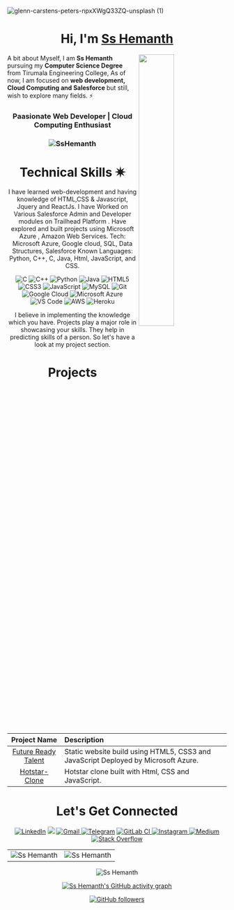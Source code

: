 ![glenn-carstens-peters-npxXWgQ33ZQ-unsplash (1)](https://user-images.githubusercontent.com/98958362/182293778-c201b5ff-3b26-4984-a09a-3684fefab21e.jpg)
<h1 align="center" >Hi, I'm <a href="https://www.linkedin.com/in/sri-sai-hemanth-bollepalli-b3689923b/" target="_blank"> Ss Hemanth </a></h1>
<img width="40%" align="right"   src="https://github.com/SauravMukherjee44/SauravMukherjee44/blob/03193437b82d681c9caa24657c4ebec746dc628f/workbench.svg" >

A bit about Myself, I am <b>Ss Hemanth</b> pursuing my <b>Computer Science Degree</b> from Tirumala Engineering College, As of now, I am focused on <b>web development, Cloud Computing and Salesforce </b> but still, wish to explore many fields. ⚡

<h3 align="center"> Paasionate Web Developer | Cloud Computing Enthusiast </h3>

<h3><p align="center"> <img src="https://komarev.com/ghpvc/?username=sshemanth&label=Profile%20views&color=6805D3&style=flat" alt="SsHemanth" /> </p></h3>
   <div align="center">

<h1>Technical Skills ✷</h1>
   
I have learned web-development and having knowledge of HTML,CSS & Javascript, Jquery and ReactJs. I have Worked on Various Salesforce Admin and Developer modules on Trailhead Platform . Have explored and built projects using Microsoft Azure , Amazon Web Services. 
Tech: Microsoft Azure, Google cloud, SQL, Data Structures, Salesforce
 Known Languages: Python, C++, C, Java, Html, JavaScript, and CSS.

<p align="center"> 
<img alt="C" src="https://img.shields.io/badge/c-%2300599C.svg?&style=for-the-badge&logo=c&logoColor=white" />
<img alt="C++" src="https://img.shields.io/badge/c++-%2300599C.svg?&style=for-the-badge&logo=c%2B%2B&ogoColor=white" />
 <img alt="Python" src="https://img.shields.io/badge/python-%2314354C.svg?style=for-the-badge&logo=python&logoColor=white"/>
 <img alt="Java" src="https://img.shields.io/badge/java-%23ED8B00.svg?&style=for-the-badge&logo=java&logoColor=white" />
<img alt="HTML5" src="https://img.shields.io/badge/html5-%23E34F26.svg?&style=for-the-badge&logo=html5&logoColor=white" />
 <img alt="CSS3" src="https://img.shields.io/badge/css3-%231572B6.svg?&style=for-the-badge&logo=css3&logoColor=white" />
 <img alt="JavaScript" src="https://img.shields.io/badge/javascript-%23323330.svg?&style=for-the-badge&logo=javascript&logoColor=%23F7DF1E" />
 <img alt="MySQL" src="https://img.shields.io/badge/MySQL-00000F?style=for-the-badge&logo=mysql&logoColor=white" />
<img alt="Git" src="https://img.shields.io/badge/Git-F05032?style=for-the-badge&logo=git&logoColor=white" />
    <img alt="Google Cloud" src="https://img.shields.io/badge/Google_Cloud-4285F4?style=for-the-badge&logo=google-cloud&logoColor=white" />
    <img alt="Microsoft Azure" src="https://img.shields.io/badge/microsoft%20azure-0089D6?style=for-the-badge&logo=microsoft-azure&logoColor=white" />
    <img alt="VS Code" src="https://img.shields.io/badge/Visual_Studio_Code-0078D4?style=for-the-badge&logo=visual%20studio%20code&logoColor=white" />
    <img alt="AWS" src="https://img.shields.io/badge/AWS-%23FF9900.svg?style=for-the-badge&logo=amazon-aws&logoColor=white" />
    <img alt="Heroku" src="https://img.shields.io/badge/heroku-%23430098.svg?style=for-the-badge&logo=heroku&logoColor=white" />
</p>


I believe in implementing the knowledge which you have. Projects play a major role in showcasing your skills. They help in predicting skills of a person. So let's have a look at my project section.

<h1 align="center">Projects</h1>




| Project Name      | Description | 
| :---:        |    :----   |  
| [Future Ready Talent](https://github.com/sshemanth/SecondProject)     | Static website build using HTML5, CSS3 and JavaScript Deployed by Microsoft Azure. 
| [Hotstar-Clone](https://n7ld54.csb.app/)     | Hotstar clone  built with Html, CSS and JavaScript.


 <h1 align="center">Let's Get Connected</h1>

<div align="center">


<a  href="https://www.linkedin.com/in/sri-sai-hemanth-bollepalli-b3689923b/" target="_blank"><img alt="LinkedIn" src="https://img.shields.io/badge/linkedin%20-%230077B5.svg?&style=for-the-badge&logo=linkedin&logoColor=white" /></a>
<a href="https://twitter.com/d_evilzking" target="_blank"><img src="https://img.shields.io/badge/twitter-%2300acee.svg?&style=for-the-badge&logo=twitter&logoColor=white&alt=twitter" /></a>
<a href="mailto:sshemanthbollepalli@gmail.com"><img  alt="Gmail" src="https://img.shields.io/badge/Gmail-D14836?style=for-the-badge&logo=gmail&logoColor=white" />
<a  href="https://t.me/d.evilz__king"><img alt=" Telegram" src="https://img.shields.io/badge/Telegram-2CA5E0?style=for-the-badge&logo=telegram&logoColor=white"></a>
<a  href="https://gitlab.com/sshemanth"><img alt="GitLab CI" src="https://img.shields.io/badge/gitlab%20ci-%23181717.svg?style=for-the-badge&logo=gitlab&logoColor=white">
<a  href="https://www.instagram.com/d.evilz__king/"><img alt="Instagram" src="https://img.shields.io/badge/Instagram-E4405F?style=for-the-badge&logo=instagram&logoColor=white">
<a  href="https://medium.com/@sshemanth"><img alt="Medium" src="https://img.shields.io/badge/Medium-12100E?style=for-the-badge&logo=medium&logoColor=white">
   </a>
<a  href="https://stackoverflow.com/users/19504102/ss-hemanth"><img alt="Stack Overflow" src="https://img.shields.io/badge/-Stackoverflow-FE7A16?style=for-the-badge&logo=stack-overflow&logoColor=white">
   </a>

   
   
</div>
  

   
<table>
  <tr>
   
<td><img src="https://github-readme-stats.vercel.app/api?username=sshemanth&include_all_commits=true&count_private=true&show_icons=true&line_height=20&title_color=7A7ADB&icon_color=2234AE&text_color=D3D3D3&bg_color=0,000000,130F40" alt="Ss Hemanth" />
    <td><img src="https://github-readme-stats.vercel.app/api/top-langs?username=sshemanth&show_icons=true&locale=en&layout=compact&title_color=7A7ADB&icon_color=2234AE&text_color=D3D3D3&bg_color=0,000000,130F40" alt="Ss Hemanth" /></td>
  </tr>
</table>

<div align="center">
<p><img align="center" src="https://github-readme-streak-stats.herokuapp.com/?user=Sshemanth&theme=dark" alt="Ss Hemanth" /></p>
  </div>

 [![Ss Hemanth's GitHub activity graph](https://activity-graph.herokuapp.com/graph?username=sshemanth&theme=xcode)](https://git.io/Sshemanth)
   
   

[![GitHub followers](https://img.shields.io/github/followers/Sshemanth.svg?style=social&label=Follow)](https://github.com/sshemanth?tab=followers)
